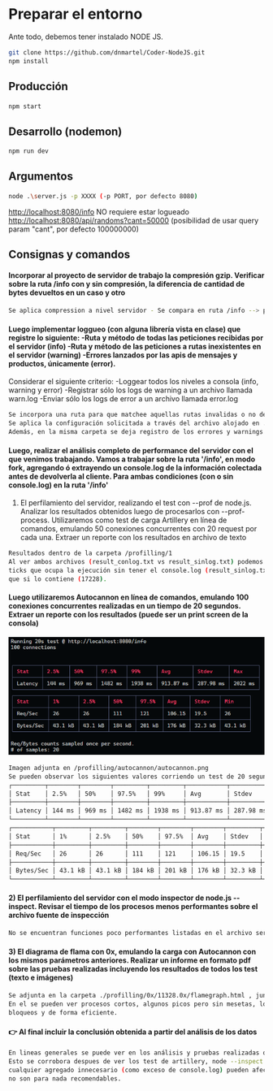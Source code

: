 # Preparar el entorno

Ante todo, debemos tener instalado NODE JS.

```sh
git clone https://github.com/dnmartel/Coder-NodeJS.git
npm install
```

## Producción

```sh
npm start
```

## Desarrollo (nodemon)

```sh
npm run dev
```

## Argumentos

```sh
node .\server.js -p XXXX (-p PORT, por defecto 8080)
```

<http://localhost:8080/info> NO requiere estar logueado
<http://localhost:8080/api/randoms?cant=50000> (posibilidad de usar query param "cant", por defecto 100000000)

## Consignas y comandos

#### Incorporar al proyecto de servidor de trabajo la compresión gzip. Verificar sobre la ruta /info con y sin compresión, la diferencia de cantidad de bytes devueltos en un caso y otro

```sh
Se aplica compression a nivel servidor - Se compara en ruta /info --> pasa de 1.5kb a 922 bytes
```

#### Luego implementar loggueo (con alguna librería vista en clase) que registre lo siguiente: -Ruta y método de todas las peticiones recibidas por el servidor (info) -Ruta y método de las peticiones a rutas inexistentes en el servidor (warning) -Errores lanzados por las apis de mensajes y productos, únicamente (error).
Considerar el siguiente criterio: -Loggear todos los niveles a consola (info, warning y error) -Registrar sólo los logs de warning a un archivo llamada warn.log -Enviar sólo los logs de error a un archivo llamada error.log

```sh
Se incorpora una ruta para que matchee aquellas rutas invalidas o no definidas anteriormente.
Se aplica la configuración solicitada a través del archivo alojado en ./log/logger.js
Además, en la misma carpeta se deja registro de los errores y warnings en los archivos solicitados.
```

#### Luego, realizar el análisis completo de performance del servidor con el que venimos trabajando. Vamos a trabajar sobre la ruta '/info', en modo fork, agregando ó extrayendo un console.log de la información colectada antes de devolverla al cliente. Para ambas condiciones (con o sin console.log) en la ruta '/info'
1) El perfilamiento del servidor, realizando el test con --prof de node.js. Analizar los resultados obtenidos luego de procesarlos con --prof-process. Utilizaremos como test de carga Artillery en línea de comandos, emulando 50 conexiones concurrentes con 20 request por cada una. Extraer un reporte con los resultados en archivo de texto

```sh
Resultados dentro de la carpeta /profilling/1
Al ver ambos archivos (result_conlog.txt vs result_sinlog.txt) podemos observar en el apartado de Summary, la diferencia de 
ticks que ocupa la ejecución sin tener el console.log (result_sinlog.txt) es mucho menor (8398) a comparación de la ejecución
que si lo contiene (17228). 
```

#### Luego utilizaremos Autocannon en línea de comandos, emulando 100 conexiones concurrentes realizadas en un tiempo de 20 segundos. Extraer un reporte con los resultados (puede ser un print screen de la consola)

![Autocannon](./profilling/autocannon/autocannon.png)
```sh
Imagen adjunta en /profilling/autocannon/autocannon.png
Se pueden observar los siguientes valores corriendo un test de 20 segundos, con 100 conexiones.
┌─────────┬────────┬────────┬─────────┬─────────┬───────────┬───────────┬─────────┐
│ Stat    │ 2.5%   │ 50%    │ 97.5%   │ 99%     │ Avg       │ Stdev     │ Max     │
├─────────┼────────┼────────┼─────────┼─────────┼───────────┼───────────┼─────────┤
│ Latency │ 144 ms │ 969 ms │ 1482 ms │ 1938 ms │ 913.87 ms │ 287.98 ms │ 2022 ms │
└─────────┴────────┴────────┴─────────┴─────────┴───────────┴───────────┴─────────┘
┌───────────┬─────────┬─────────┬────────┬────────┬────────┬─────────┬─────────┐
│ Stat      │ 1%      │ 2.5%    │ 50%    │ 97.5%  │ Avg    │ Stdev   │ Min     │
├───────────┼─────────┼─────────┼────────┼────────┼────────┼─────────┼─────────┤
│ Req/Sec   │ 26      │ 26      │ 111    │ 121    │ 106.15 │ 19.5    │ 26      │
├───────────┼─────────┼─────────┼────────┼────────┼────────┼─────────┼─────────┤
│ Bytes/Sec │ 43.1 kB │ 43.1 kB │ 184 kB │ 201 kB │ 176 kB │ 32.3 kB │ 43.1 kB │
└───────────┴─────────┴─────────┴────────┴────────┴────────┴─────────┴─────────
```

#### 2) El perfilamiento del servidor con el modo inspector de node.js --inspect. Revisar el tiempo de los procesos menos performantes sobre el archivo fuente de inspección

```sh
No se encuentran funciones poco performantes listadas en el archivo server.js dentro del node inspect.
```

#### 3) El diagrama de flama con 0x, emulando la carga con Autocannon con los mismos parámetros anteriores. Realizar un informe en formato pdf sobre las pruebas realizadas incluyendo los resultados de todos los test (texto e imágenes)

```sh
Se adjunta en la carpeta ./profilling/0x/11328.0x/flamegraph.html , junto con el resto de los archivos generados por la herramienta. 
En el se pueden ver procesos cortos, algunos picos pero sin mesetas, lo que nos hace pensar que los procesos se ejecutan sin 
bloqueos y de forma eficiente.
```

#### 👉 Al final incluir la conclusión obtenida a partir del análisis de los datos

```sh
En lineas generales se puede ver en los análisis y pruebas realizadas que el servidor no posee mayores problemas de performance. 
Esto se corrobora despues de ver los test de artillery, node --inspect y autocannon + 0x. También, hay que tener en cuenta que 
cualquier agregado innecesario (como exceso de console.log) pueden afectar al rendimiento del servidor en producción, por lo que 
no son para nada recomendables.
```
